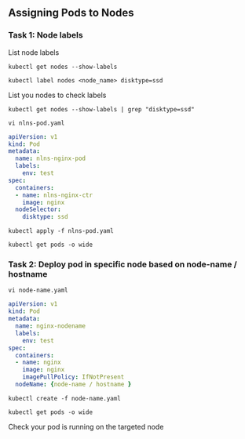 ## Assigning Pods to Nodes

### Task 1: Node labels

List node labels
```
kubectl get nodes --show-labels
```
```
kubectl label nodes <node_name> disktype=ssd
```
List you nodes to check labels 
```
kubectl get nodes --show-labels | grep "disktype=ssd"
```
```
vi nlns-pod.yaml
```
```yaml
apiVersion: v1
kind: Pod
metadata:
  name: nlns-nginx-pod
  labels:
    env: test
spec:
  containers:
  - name: nlns-nginx-ctr
    image: nginx
  nodeSelector:
    disktype: ssd

```
```
kubectl apply -f nlns-pod.yaml
```
```
kubectl get pods -o wide
```

### Task 2: Deploy pod in specific node based on node-name / hostname
```
vi node-name.yaml
```
```yaml
apiVersion: v1
kind: Pod
metadata:
  name: nginx-nodename
  labels:
    env: test
spec:
  containers:
  - name: nginx
    image: nginx
    imagePullPolicy: IfNotPresent
  nodeName: {node-name / hostname }
```
```
kubectl create -f node-name.yaml
```
```
kubectl get pods -o wide 
```

Check your pod is running on the targeted node
 


